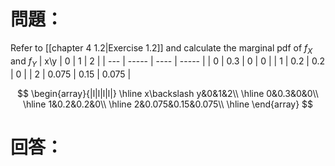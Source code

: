 # 問題：
Refer to [[chapter 4 1.2|Exercise 1.2]] and calculate the marginal pdf of $f_X$ and $f_Y$
| x\y | 0     | 1    | 2     |
| --- | ----- | ---- | ----- |
| 0   | 0.3   | 0    | 0     |
| 1   | 0.2   | 0.2  | 0     |
| 2   | 0.075 | 0.15 | 0.075 |

$$
\begin{array}{|l|l|l|l|}
\hline
x\backslash y&0&1&2\\
\hline
0&0.3&0&0\\
\hline
1&0.2&0.2&0\\
\hline
2&0.075&0.15&0.075\\
\hline
\end{array}
$$
# 回答：